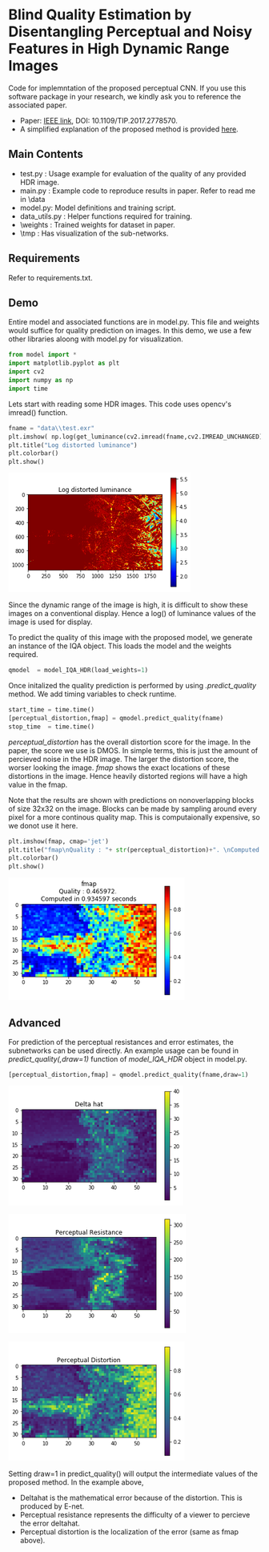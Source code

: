 
# Blind Quality Estimation by Disentangling Perceptual and Noisy Features in High Dynamic Range Images
Code for implemntation of the proposed perceptual CNN. If you use this software package in your research, we kindly ask you to reference the associated paper.

* Paper: [IEEE link](http://ieeexplore.ieee.org/document/8123879/), DOI: 10.1109/TIP.2017.2778570.
* A simplified explanation of the proposed method is provided [here](/docs/HDR-PCNN.pdf). 


## Main Contents
* test.py : Usage example for evaluation of the quality of any provided HDR image.
* main.py : Example code to reproduce results in paper. Refer to read me in \data
* model.py: Model definitions and training script.
* data_utils.py : Helper functions required for training.
* \weights : Trained weights for dataset in paper.
* \tmp : Has visualization of the sub-networks. 

## Requirements
Refer to requirements.txt. 

## Demo

Entire model and associated functions are in model.py. This file and weights would suffice for quality prediction on images. In this demo, we use a few other libraries aloong with model.py for visualization. 


```python
from model import *
import matplotlib.pyplot as plt
import cv2
import numpy as np
import time
```
Lets start with reading some HDR images. This code uses opencv's imread() function. 

```python
fname = "data\\test.exr"
plt.imshow( np.log(get_luminance(cv2.imread(fname,cv2.IMREAD_UNCHANGED))), cmap='jet' )
plt.title("Log distorted luminance")
plt.colorbar()
plt.show()
```


![png](docs/output_2_0.png)


Since the dynamic range of the image is high, it is difficult to show these images on a conventional display. Hence a log() of luminance values of the image is used for display. 

To predict the quality of this image with the proposed model, we generate an instance of the IQA object. This loads the model and the weights required. 


```python
qmodel  = model_IQA_HDR(load_weights=1)
```

Once initalized the quality prediction is performed by using *.predict_quality* method. We add timing variables to check runtime. 


```python
start_time = time.time()
[perceptual_distortion,fmap] = qmodel.predict_quality(fname)
stop_time  = time.time()
```

*perceptual_distortion* has the overall distortion score for the image. In the paper, the score we use is DMOS. In simple terms, this is just the amount of percieved noise in the HDR image. The larger the distortion score, the worser looking the image.
*fmap* shows the exact locations of these distortions in the image. Hence heavily distorted regions will have a high value in the fmap. 

Note that the results are shown with predictions on nonoverlapping blocks of size 32x32 on the image. Blocks can be made by sampling around every pixel for a more continous quality map. This is computaionally expensive, so we donot use it here.


```python
plt.imshow(fmap, cmap='jet')
plt.title("fmap\nQuality : "+ str(perceptual_distortion)+". \nComputed in %f seconds"%((stop_time-start_time)) )
plt.colorbar()
plt.show()
```


![png](docs/output_8_0.png)

## Advanced
For prediction of the perceptual resistances and error estimates, the subnetworks can be used directly. An example usage can be found in *predict_quality(,draw=1)* function of *model_IQA_HDR* object in model.py. 


```python
[perceptual_distortion,fmap] = qmodel.predict_quality(fname,draw=1)
```


![png](docs/output_10_0.png)



![png](docs/output_10_1.png)



![png](docs/output_10_2.png)

Setting draw=1 in predict_quality() will output the intermediate values of the proposed method. In the example above,  
* Deltahat is the mathematical error because of the distortion. This is produced by E-net. 
* Perceptual resistance represents the difficulty of a viewer to percieve the error deltahat. 
* Perceptual distortion is the localization of the error (same as fmap above).



